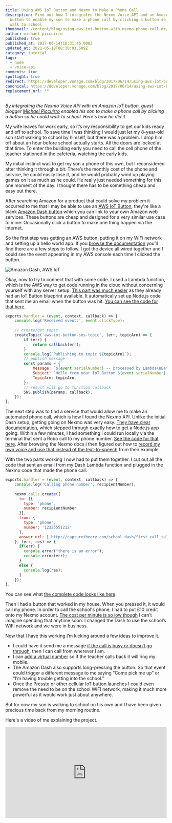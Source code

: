 ```yaml
---
title: Using AWS IoT Button and Nexmo to Make a Phone Call
description: Find out how I integrated the Nexmo Voice API and an Amazon IoT
  button to enable my son to make a phone call by clicking a button so he could
  walk to school
thumbnail: /content/blog/using-aws-iot-button-with-nexmo-phone-call-dr/making-a-voice-call-iot-button-nexmo.jpg
author: michael-piccuirro
published: true
published_at: 2017-06-14T18:31:46.000Z
updated_at: 2021-05-18T08:30:01.609Z
category: tutorial
tags:
  - node
  - voice-api
comments: true
spotlight: true
redirect: https://developer.vonage.com/blog/2017/06/14/using-aws-iot-button-with-nexmo-phone-call-dr
canonical: https://developer.vonage.com/blog/2017/06/14/using-aws-iot-button-with-nexmo-phone-call-dr
replacement_url: ""
---
```

*By integrating the Nexmo Voice API with an Amazon IoT button, guest blogger [Michael Piccuirro](http://mickeypickles.com/) enabled his son to make a phone call by clicking a button so he could walk to school. Here's how he did it.*

My wife leaves for work early, so it’s my responsibility to get our kids ready and off to school. To save time I was thinking I would just let my 8-year-old son start walking to school by himself, but there was a problem. I drop him off about an hour before school actually starts. All the doors are locked at that time. To enter the building early you need to call the cell phone of the teacher stationed in the cafeteria, watching the early kids.

My initial instinct was to get my son a phone of this own, but I reconsidered after thinking it through a bit. There’s the monthly cost of the phone and service, he could easily lose it, and he would probably wind up playing games on it as much as he could. He really just needed something for this one moment of the day. I thought there has to be something cheap and easy out there.

After searching Amazon for a product that could solve my problem it occurred to me that I may be able to use an [AWS IoT Button](https://www.amazon.com/All-New-AWS-IoT-Button-Generation/dp/B01KW6YCIM/ref=sr_1_1?ie=UTF8&qid=1496681627&sr=8-1&keywords=dash+iot), they're like a blank [Amazon Dash button](https://www.amazon.com/Dash-Buttons/b?ie=UTF8&node=10667898011) which you can link to your own Amazon web services. These buttons are cheap and designed for a very similar use case to mine: Occasionally click a button to make one thing happen via the internet.

So the first step was getting an AWS button, putting it on my WiFi network and setting up a hello world app. If you [browse the documentation](http://docs.aws.amazon.com/iot/latest/developerguide/what-is-aws-iot.html) you’ll find there are a few steps to follow. I got the device all wired together and I could see the event appearing in my AWS console each time I clicked the button.

![﻿Amazon Dash, AWS IoT](/content/blog/using-aws-iot-button-and-nexmo-to-make-a-phone-call/amazon-dash-aws-iot-image.png "﻿Amazon Dash, AWS IoT")

Okay, now to try to connect that with some code. I used a Lambda function, which is the AWS way to get code running in the cloud without concerning yourself with any server setup. [This part was much easier](http://docs.aws.amazon.com/lambda/latest/dg/get-started-create-function.html) as they already had an IoT Button blueprint available. It automatically set up Node.js code that sent me an email when the button was hit. [You can see the code for that here](https://github.com/MickeyPickles/phone-call-dash/blob/master/lambda_example_index.js).

```javascript
exports.handler = (event, context, callback) => {
    console.log('Received event:', event.clickType);
 
    // create/get topic
    createTopic('aws-iot-button-sns-topic', (err, topicArn) => {
        if (err) {
            return callback(err);
        }
        console.log(`Publishing to topic ${topicArn}`);
        // publish message
        const params = {
            Message: `${event.serialNumber} -- processed by Lambda\nBattery voltage: ${event.batteryVoltage}`,
            Subject: `Hello from your IoT Button ${event.serialNumber}: ${event.clickType}`,
            TopicArn: topicArn,
        };
        // result will go to function callback
        SNS.publish(params, callback);
    });
};
```

<sign-up number></sign-up>

The next step was to find a service that would allow me to make an automated phone call, which is how I found the Nexmo API. Unlike the initial Dash setup, getting going on Nexmo was very easy. [They have clear documentation](https://docs.nexmo.com/voice/voice-api#getting-started)</a>, which stepped through exactly how to get a Node.js app going. Within a few minutes, I had something I could run locally via the terminal that sent a Robo call to my phone number. [See the code for that here](https://github.com/MickeyPickles/phone-call-dash/blob/master/test.js). After browsing the Nexmo docs I then figured out how to [record my own voice and use that instead of the text-to-speech](https://docs.nexmo.com/voice/voice-api/ncco-reference#stream) from their example.

With the two parts working I now had to put them together. I cut out all the code that sent an email from my Dash Lambda function and plugged in the Nexmo code that made the phone call.

```javascript
exports.handler = (event, context, callback) => {
    console.log('Calling phone number', recipientNumber);
 
    nexmo.calls.create({
      to: [{
        type: 'phone',
        number: recipientNumber
      }],
      from: {
        type: 'phone',
        number: '12325551212'
      },
      answer_url: ['http://capturetheory.com/school_dash/first_call_talk.json']
    }, (err, res) => {
      if(err) {
        console.error("there is an error");
        console.error(err);
      }
      else {
        console.log(res);
      }
    });
};
```

You can see what [the complete code looks like here](https://github.com/MickeyPickles/phone-call-dash).

Then I had a button that worked in my house. When you pressed it, it would call my phone. In order to call the school's phone, I had to put £10 credit onto my Nexmo account. [The cost per minute is so low though](https://www.nexmo.com/products/voice#Pricing) I can’t imagine spending that anytime soon. I changed the Dash to use the school’s WiFi network and we were in business.

Now that I have this working I’m kicking around a few ideas to improve it.

* I could have it send me a message [if the call is busy or doesn’t go through](https://docs.nexmo.com/voice/voice-api/handle-call-state), then I can call from wherever I am.
* I can [add a virtual number](https://docs.nexmo.com/voice/voice-api/inbound-calls)  so if the teacher calls back it will ring my mobile.
* The Amazon Dash also supports long-pressing the button. So that event could trigger a different message to me saying “Come pick me up” or “I’m having trouble getting into the school.”
* Once the [Pressto](https://press.to/) or other cellular IoT button launches I could even remove the need to be on the school WIFI network, making it much more powerful as it would work just about anywhere.

But for now my son is walking to school on his own and I have been given precious time back from my morning routine.

Here's a video of me explaining the project.

<style>.embed-container { position: relative; padding-bottom: 56.25%; height: 0; overflow: hidden; max-width: 100%; } .embed-container iframe, .embed-container object, .embed-container embed { position: absolute; top: 0; left: 0; width: 100%; height: 100%; }</style><div class='embed-container'><iframe src='https://www.youtube.com/embed/0TTt0vJ_31s' frameborder='0' allowfullscreen></iframe></div>